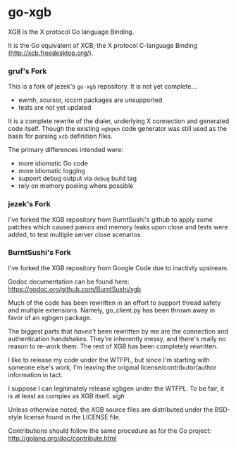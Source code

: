 # go-xgb

XGB is the X protocol Go language Binding.

It is the Go equivalent of XCB, the X protocol C-language Binding
(http://xcb.freedesktop.org/).

### gruf's Fork

This is a fork of jezek's `go-xgb` repository. It is not yet complete... 
- ewmh, xcursor, icccm packages are unsupported
- tests are not yet updated

It is a complete rewrite of the dialer, underlying X connection and generated
code itself. Though the existing `xgbgen` code generator was still used as the
basis for parsing `xcb` definition files.

The primary differences intended were:
- more idiomatic Go code
- more idiomatic logging
- support debug output via `debug` build tag
- rely on memory pooling where possible

### jezek's Fork

I've forked the XGB repository from BurntSushi's github to apply some
patches which caused panics and memory leaks upon close and tests were added,
to test multiple server close scenarios.

### BurntSushi's Fork

I've forked the XGB repository from Google Code due to inactivty upstream.

Godoc documentation can be found here:
https://godoc.org/github.com/BurntSushi/xgb

Much of the code has been rewritten in an effort to support thread safety
and multiple extensions. Namely, go_client.py has been thrown away in favor
of an xgbgen package.

The biggest parts that *haven't* been rewritten by me are the connection and
authentication handshakes. They're inherently messy, and there's really no
reason to re-work them. The rest of XGB has been completely rewritten.

I like to release my code under the WTFPL, but since I'm starting with someone
else's work, I'm leaving the original license/contributor/author information
in tact.

I suppose I can legitimately release xgbgen under the WTFPL. To be fair, it is
at least as complex as XGB itself. *sigh*

Unless otherwise noted, the XGB source files are distributed
under the BSD-style license found in the LICENSE file.

Contributions should follow the same procedure as for the Go project:
http://golang.org/doc/contribute.html

